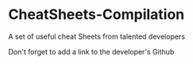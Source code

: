 # CheatSheets-Compilation
A set of useful cheat Sheets from talented developers 

Don't forget to add a link to the developer's Github 
